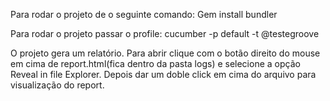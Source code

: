 Para rodar o projeto de o seguinte comando:
 Gem install bundler

Para rodar o projeto passar o profile:
cucumber -p default -t @testegroove

O projeto gera um relatório. Para abrir clique com o botão direito do mouse em cima de report.html(fica dentro da pasta logs) e selecione a opção Reveal in file Explorer. Depois dar um doble click em cima do arquivo para visualização do report.

